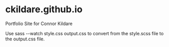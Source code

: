 # ckildare.github.io
Portfolio Site for Connor Kildare

Use sass --watch style.css output.css to convert from the style.scss file to the output.css file.
